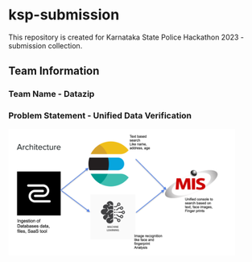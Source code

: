 # ksp-submission
This repository is created for Karnataka State Police Hackathon 2023 - submission collection. 
## Team Information

### Team Name - Datazip
### Problem Statement - Unified Data Verification

<img src="./Datazip.png" width="450" height="250" alt="Architecture"/>


